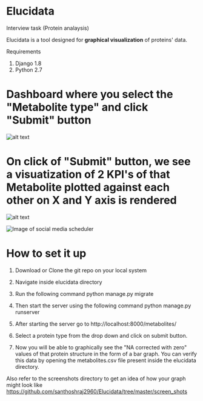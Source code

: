 # Elucidata

Interview task (Protein analaysis)

Elucidata is a tool designed for **graphical visualization** of proteins' data.

Requirements
 1) Django 1.8
 2) Python 2.7
 
 # Dashboard where you select the "Metabolite type" and click "Submit" button
![alt text](https://github.com/santhoshraj2960/Protein-Analysis/blob/master/screen_shots/Screen%20Shot%202018-07-09%20at%2012.23.23.png)
 
 

 # On click of "Submit" button, we see a visuatization of 2 KPI's of that Metabolite plotted against each other on X and Y axis is rendered
![alt text](https://github.com/santhoshraj2960/Protein-Analysis/blob/master/screen_shots/Screen%20Shot%202018-07-09%20at%2012.24.15.png)

![Image of social media scheduler](https://github.com/santhoshraj2960/Protein-Analysis/blob/master/screen_shots/Screen%20Shot%202018-07-09%20at%2012.24.15.png)


# How to set it up
1) Download or Clone the git repo on your local system
2) Navigate inside elucidata directory
3) Run the following command
   python manage.py migrate
4) Then start the server using the following command
   python manage.py runserver
   
1) After starting the server go to http://localhost:8000/metabolites/
2) Select a protein type from the drop down and click on submit button. 
3) Now you will be able to graphically see the "NA corrected with zero" values of that protein structure in the form of a bar graph.
You can verify this data by opening the metabolites.csv file present inside the elucidata directory.

Also refer to the screenshots directory to get an idea of how your graph might look like
https://github.com/santhoshraj2960/Elucidata/tree/master/screen_shots
